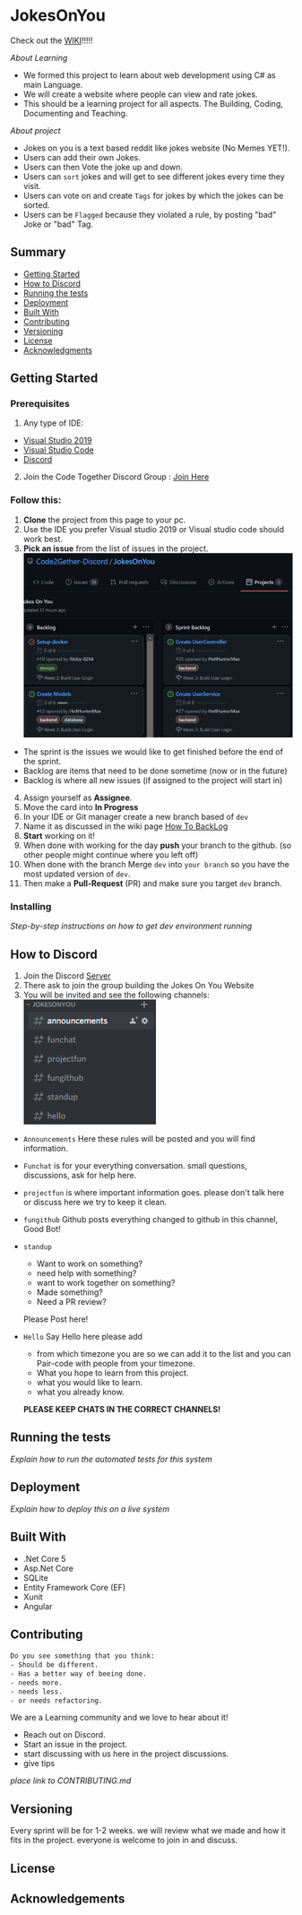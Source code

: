 # JokesOnYou

Check out the [WIKI](https://github.com/Code2Gether-Discord/JokesOnYou/wiki)!!!!!

*About Learning*
- We formed this project to learn about web development using C# as main Language.
- We will create a website where people can view and rate jokes.
- This should be a learning project for all aspects.
The Building, Coding, Documenting and Teaching.

*About project*
- Jokes on you is a text based reddit like jokes website (No Memes YET!).
- Users can add their own Jokes.
- Users can then Vote the joke up and down.
- Users can `sort` jokes and will get to see different jokes every time they visit.
- Users can vote on and create `Tags` for jokes by which the jokes can be sorted.
- Users can be `Flagged` because they violated a rule, by posting "bad" Joke or "bad" Tag.

## Summary

  - [Getting Started](#getting-started)
  - [How to Discord](#How-to-Discord)
  - [Running the tests](#running-the-tests)
  - [Deployment](#deployment)
  - [Built With](#built-with)
  - [Contributing](#contributing)
  - [Versioning](#versioning)
  - [License](#license)
  - [Acknowledgments](#acknowledgements)

## Getting Started

### Prerequisites

1. Any type of IDE:
 - [Visual Studio 2019](https://visualstudio.microsoft.com/downloads/)
 - [Visual Studio Code](https://code.visualstudio.com/download)
 - [Discord](https://discord.com/download)
2. Join the Code Together Discord Group : [Join Here](https://discord.gg/fkksvX7YPR)

### Follow this:

1. **Clone** the project from this page to your pc.
2. Use the IDE you prefer Visual studio 2019 or Visual studio code should work best.
3. **Pick an issue** from the list of issues in the project.  
![](Docs/Images/ProjectBoard.png)
 - The sprint is the issues we would like to get finished before the end of the sprint.
 - Backlog are items that need to be done sometime (now or in the future)
 - Backlog is where all new issues (if assigned to the project will start in)
4. Assign yourself as **Assignee**.
5. Move the card into **In Progress**
6. In your IDE or Git manager create a new branch based of `dev`
7. Name it as discussed in the wiki page [How To BackLog](https://github.com/Code2Gether-Discord/JokesOnYou/wiki/How-To-Backlog)
8. **Start** working on it!
9. When done with working for the day **push** your branch to the github. (so other people might continue where you left off)
10. When done with the branch Merge `dev` into `your branch` so you have the most updated version of `dev`.
12. Then make a **Pull-Request** (PR) and make sure you target `dev` branch.


### Installing

*Step-by-step instructions on how to get dev environment running*

## How to Discord

1. Join the Discord [Server](https://discord.gg/fkksvX7YPR)
2. There ask to join the group building the Jokes On You Website
3. You will be invited and see the following channels:
 ![](Docs/Images/DiscordChannels.png)
 - `Announcements` Here these rules will be posted and you will find information.
 - `Funchat` is for your everything conversation. small questions, discussions, ask for help here.
 - `projectfun` is where important information goes. please don't talk here or discuss here we try to keep it clean.
 - `fungithub` Github posts everything changed to github in this channel, Good Bot!
 - `standup`    
    - Want to work on something? 
    - need help with something? 
    - want to work together on something?
    - Made something?
    - Need a PR review?
    
   Please Post here!
  - `Hello` Say Hello here please add 
    - from which timezone you are so we can add it to the list and you can Pair-code with people from your timezone.
    - What you hope to learn from this project.
    - what you would like to learn.
    - what you already know.
    
    **PLEASE KEEP CHATS IN THE CORRECT CHANNELS!**


## Running the tests
*Explain how to run the automated tests for this system*

## Deployment
*Explain how to deploy this on a live system*

## Built With
- .Net Core 5
- Asp.Net Core
- SQLite
- Entity Framework Core (EF)
- Xunit
- Angular

## Contributing
```
Do you see something that you think:
- Should be different.
- Has a better way of beeing done.
- needs more.
- needs less.
- or needs refactoring.
```

We are a Learning community and we love to hear about it!
- Reach out on Discord.
- Start an issue in the project.
- start discussing with us here in the project discussions.
- give tips


*place link to CONTRIBUTING.md*

## Versioning
Every sprint will be for 1-2  weeks. we will review what we made and how it fits in the project.
everyone is welcome to join in and discuss.


## License

## Acknowledgements
